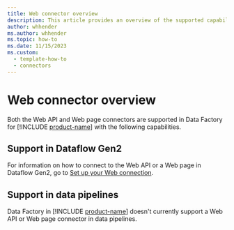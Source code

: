 ```yaml
---
title: Web connector overview
description: This article provides an overview of the supported capabilities of the Web connector.
author: whhender
ms.author: whhender
ms.topic: how-to
ms.date: 11/15/2023
ms.custom:
  - template-how-to
  - connectors
---
```


# Web connector overview

Both the Web API and Web page connectors are supported in Data Factory for [!INCLUDE [product-name](../includes/product-name.md)] with the following capabilities.


## Support in Dataflow Gen2

For information on how to connect to the Web API or a Web page in Dataflow Gen2, go to [Set up your Web connection](connector-web.md).

## Support in data pipelines

Data Factory in [!INCLUDE [product-name](../includes/product-name.md)] doesn't currently support a Web API or Web page connector in data pipelines.
